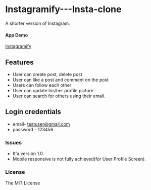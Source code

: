 # Instagramify---Insta-clone
A shorter version of Instagram.

#### App Demo
[Instagramify](https://instagramify.herokuapp.com/)


## Features
- User can create post, delete post
- User can like a post and comment on the post
- Users can follow each other
- User can update his/her profile picture
- User can search for others using their email.

## Login credentials

- email- testuser@gmail.com
- password - 123456

### Issues
- It'a version 1.0
- Mobile responsive is not fully achieved(for User Profile Screen).

### License
The MIT License
